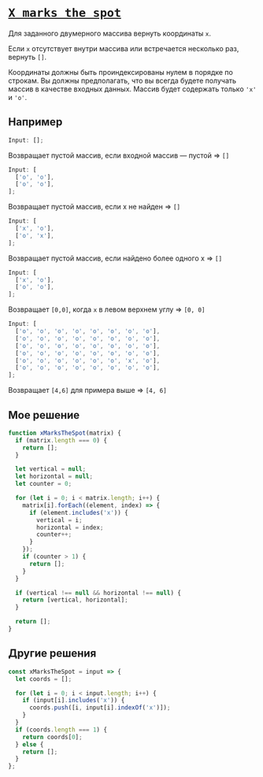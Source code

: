# [`X marks the spot`](../../index.md)

Для заданного двумерного массива вернуть координаты `x`.

Если `x` отсутствует внутри массива или встречается несколько раз, вернуть `[]`.

Координаты должны быть проиндексированы нулем в порядке по строкам. Вы должны предполагать, что вы всегда будете получать массив в качестве входных данных. Массив будет содержать только `'x'` и `'o'`.

## Например

```js
Input: [];
```

Возвращает пустой массив, если входной массив — пустой => `[]`

```js
Input: [
  ['o', 'o'],
  ['o', 'o'],
];
```

Возвращает пустой массив, если x не найден => `[]`

```js
Input: [
  ['x', 'o'],
  ['o', 'x'],
];
```

Возвращает пустой массив, если найдено более одного x => `[]`

```js
Input: [
  ['x', 'o'],
  ['o', 'o'],
];
```

Возвращает `[0,0]`, когда `x` в левом верхнем углу => `[0, 0]`

```js
Input: [
  ['o', 'o', 'o', 'o', 'o', 'o', 'o', 'o'],
  ['o', 'o', 'o', 'o', 'o', 'o', 'o', 'o'],
  ['o', 'o', 'o', 'o', 'o', 'o', 'o', 'o'],
  ['o', 'o', 'o', 'o', 'o', 'o', 'o', 'o'],
  ['o', 'o', 'o', 'o', 'o', 'o', 'x', 'o'],
  ['o', 'o', 'o', 'o', 'o', 'o', 'o', 'o'],
];
```

Возвращает `[4,6]` для примера выше => `[4, 6]`

## Мое решение

```js
function xMarksTheSpot(matrix) {
  if (matrix.length === 0) {
    return [];
  }

  let vertical = null;
  let horizontal = null;
  let counter = 0;

  for (let i = 0; i < matrix.length; i++) {
    matrix[i].forEach((element, index) => {
      if (element.includes('x')) {
        vertical = i;
        horizontal = index;
        counter++;
      }
    });
    if (counter > 1) {
      return [];
    }
  }

  if (vertical !== null && horizontal !== null) {
    return [vertical, horizontal];
  }

  return [];
}
```

## Другие решения

```js
const xMarksTheSpot = input => {
  let coords = [];

  for (let i = 0; i < input.length; i++) {
    if (input[i].includes('x')) {
      coords.push([i, input[i].indexOf('x')]);
    }
  }
  if (coords.length === 1) {
    return coords[0];
  } else {
    return [];
  }
};
```
